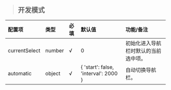 > ## 开发模式

| 配置项 | 类型 | 必填 | 默认值 | 功能/备注 |
| :--- | :--- | :--- | :--- | :--- |
| currentSelect | number | √ | 0 | 初始化进入导航栏时默认的当前选中项。 |
| automatic | object | √ | {  'start': false,  'interval': 2000 } | 自动切换导航栏。 |

